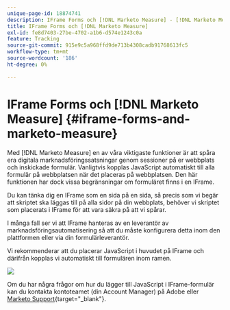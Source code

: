```yaml
---
unique-page-id: 18874741
description: IFrame Forms och [!DNL Marketo Measure] - [!DNL Marketo Measure]
title: IFrame Forms och [!DNL Marketo Measure]
exl-id: fe8d7403-27be-4702-a1b6-d574e1243c0a
feature: Tracking
source-git-commit: 915e9c5a968ffd9de713b4308cadb91768613fc5
workflow-type: tm+mt
source-wordcount: '186'
ht-degree: 0%

---
```


# IFrame Forms och [!DNL Marketo Measure] {#iframe-forms-and-marketo-measure}

Med [!DNL Marketo Measure] en av våra viktigaste funktioner är att spåra era digitala marknadsföringssatsningar genom sessioner på er webbplats och inskickade formulär. Vanligtvis kopplas JavaScript automatiskt till alla formulär på webbplatsen när det placeras på webbplatsen. Den här funktionen har dock vissa begränsningar om formuläret finns i en IFrame.

Du kan tänka dig en IFrame som en sida på en sida, så precis som vi begär att skriptet ska läggas till på alla sidor på din webbplats, behöver vi skriptet som placerats i IFrame för att vara säkra på att vi spårar.

I många fall ser vi att IFrame hanteras av en leverantör av marknadsföringsautomatisering så att du måste konfigurera detta inom den plattformen eller via din formulärleverantör.

Vi rekommenderar att du placerar JavaScript i huvudet på IFrame och därifrån kopplas vi automatiskt till formulären inom ramen.

![](assets/1-1.png)

Om du har några frågor om hur du lägger till JavaScript i IFrame-formulär kan du kontakta kontoteamet (din Account Manager) på Adobe eller [Marketo Support](https://nation.marketo.com/t5/support/ct-p/Support){target="_blank"}.
